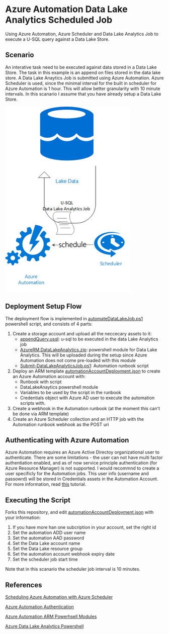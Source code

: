 # Azure Automation Data Lake Analytics Scheduled Job 

Using Azure Automation, Azure Scheduler and Data Lake Analytics Job to execute a U-SQL query against a Data Lake Store.

## Scenario
An interative task need to be executed against data stored in a Data Lake Store. The task in this example is an append on files stored in the data lake store. 
A Data Lake Anaytics Job is submitted using Azure Automation. Azure Scheduler is used, since the minimal interval for the built in scheduler for Azure Automation is 1 hour. This will allow better granularity with 10 minute intervals.
In this scanario I assume that you have already setup a Data Lake Store.

![alt tag](images/diagram.png)

## Deployment Setup Flow
The deployment flow is implemented in [automateDataLakeJob.ps1](automateDataLakeJob.ps1) powershell script, and consists of 4 parts:
1. Create a storage account and upload all the neccecary assets to it:
	 - [appendQuery.usql](assets/appendQuery.usql): u-sql to be executed in the data Lake Analytics job
	 - [AzureRM.DataLakeAnalytics.zip](assets/AzureRM.DataLakeAnalytics.zip): powershell module for Data Lake Analytics. This will be uploaded during the setup since Azure Automation does not come pre-loaded with this module
	 - [Submit-DataLakeAnalyticsJob.ps1](assets/Submit-DataLakeAnalyticsJob.ps1): Automation runbook script
2. Deploy an ARM template [automationAccountDeployment.json](automationAccountDeployment.json) to create an Azure Automation account with:	
	- Runbook with script
	- DataLakeAnaytics powershell module
	- Variables to be used by the script in the runbook
	- Credentials object with Azure AD user to execute the automation scripts with.
3. Create a webhook in the Automation runbook (at the moment this can't be done via ARM template)
4. Create an Azure Scheduler collection and an HTTP job with the Automation runbook webhook as the POST uri

## Authenticating with Azure Automation
Azure Automation requires an Azure Active Directoy organizational user to authenticate. There are some limitations - the user can not have multi factor authentiation enabled, and as of now service principle authentication (for Azure Resource Manager) is not supported. I would recommnd to create a user specificly for the Automation jobs. This user info (username and passowrd) will be stored in Credentials assets in the Automation Account. For more information, read [this](https://azure.microsoft.com/en-gb/blog/azure-automation-authenticating-to-azure-using-azure-active-directory/) tutorial.

## Executing the Script
Forks this repository, and edit [automationAccountDeployment.json](automationAccountDeployment.json) with your information:
1. If you have more han one subcription in your account, set the right id <subscription id>
2. Set the automation ADD user name <automation ADD user name>
3. Set the automation AAD password <sutomation ADD password>
4. Set the Data Lake account name <data lake account name>
5. Set the Data Lake resource group <data lake resource group>
6. Set the automation account webhook expiry date <webhoop expiry date>
7. Set the scheduler job start time <scheduler job start date>

Note that in this scanario the scheduler job interval is 10 minutes. 

## References

[Scheduling Azure Automation with Azure Scheduler](https://azure.microsoft.com/en-us/blog/scheduling-azure-automation-runbooks-with-azure-scheduler-2/)

[Azure Automation Authentication](https://azure.microsoft.com/en-gb/blog/azure-automation-authenticating-to-azure-using-azure-active-directory/)

[Azure Automation ARM Powerhsell Modules](http://blog.coretech.dk/jgs/azure-automation-script-for-downloading-and-preparing-azurerm-modules-for-azure-automation/)

[Azure Data Lake Analytics Powershell](https://azure.microsoft.com/en-us/documentation/articles/data-lake-analytics-get-started-powershell/)
